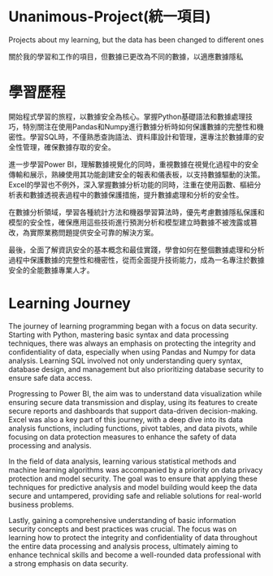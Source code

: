 # Unanimous-Project(統一項目)
Projects about my learning, but the data has been changed to different ones

關於我的學習和工作的項目，但數據已更改為不同的數據，以適應數據隱私

# 學習歷程
開始程式學習的旅程，以數據安全為核心。掌握Python基礎語法和數據處理技巧，特別關注在使用Pandas和Numpy進行數據分析時如何保護數據的完整性和機密性。學習SQL時，不僅熟悉查詢語法、資料庫設計和管理，還專注於數據庫的安全性管理，確保數據存取的安全。

進一步學習Power BI，理解數據視覺化的同時，重視數據在視覺化過程中的安全傳輸和展示，熟練使用其功能創建安全的報表和儀表板，以支持數據驅動的決策。Excel的學習也不例外，深入掌握數據分析功能的同時，注重在使用函數、樞紐分析表和數據透視表過程中的數據保護措施，提升數據處理和分析的安全性。

在數據分析領域，學習各種統計方法和機器學習算法時，優先考慮數據隱私保護和模型的安全性，確保應用這些技術進行預測分析和模型建立時數據不被洩露或篡改，為實際業務問題提供安全可靠的解決方案。

最後，全面了解資訊安全的基本概念和最佳實踐，學會如何在整個數據處理和分析過程中保護數據的完整性和機密性，從而全面提升技術能力，成為一名專注於數據安全的全能數據專業人才。

# Learning Journey

The journey of learning programming began with a focus on data security. Starting with Python, mastering basic syntax and data processing techniques, there was always an emphasis on protecting the integrity and confidentiality of data, especially when using Pandas and Numpy for data analysis. Learning SQL involved not only understanding query syntax, database design, and management but also prioritizing database security to ensure safe data access.

Progressing to Power BI, the aim was to understand data visualization while ensuring secure data transmission and display, using its features to create secure reports and dashboards that support data-driven decision-making. Excel was also a key part of this journey, with a deep dive into its data analysis functions, including functions, pivot tables, and data pivots, while focusing on data protection measures to enhance the safety of data processing and analysis.

In the field of data analysis, learning various statistical methods and machine learning algorithms was accompanied by a priority on data privacy protection and model security. The goal was to ensure that applying these techniques for predictive analysis and model building would keep the data secure and untampered, providing safe and reliable solutions for real-world business problems.

Lastly, gaining a comprehensive understanding of basic information security concepts and best practices was crucial. The focus was on learning how to protect the integrity and confidentiality of data throughout the entire data processing and analysis process, ultimately aiming to enhance technical skills and become a well-rounded data professional with a strong emphasis on data security.
